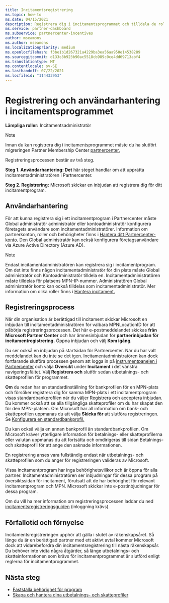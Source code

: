 ```yaml
---
title: Incitamentsregistrering
ms.topic: how-to
ms.date: 04/15/2021
description: Registrera dig i incitamentsprogrammet och tilldela de roller som krävs för användarhantering. I den här artikeln beskrivs registreringsprocessen.
ms.service: partner-dashboard
ms.subservice: partnercenter-incentives
author: mseamons
ms.author: mseamons
ms.localizationpriority: medium
ms.openlocfilehash: f3be1b1d267321a4229ba3ea56aa950e14538289
ms.sourcegitcommit: d133c8b923b90ac5518cb989c0ce4dd69713abf4
ms.translationtype: MT
ms.contentlocale: sv-SE
ms.lasthandoff: 07/22/2021
ms.locfileid: "114433953"
---
```

# <a name="enrollment-and-user-management-in-the-incentives-program"></a>Registrering och användarhantering i incitamentsprogrammet

**Lämpliga roller:** Incitamentsadministratör

>[!NOTE]
>Innan du kan registrera dig i incitamentsprogrammet måste du ha slutfört migreringen Partner Membership Center [partnercenter.](./partner-membership-center-retirement-faq.md)

Registreringsprocessen består av två steg.

**Steg 1. Användarhantering: Det** här steget handlar om att upprätta incitamentadministratören i Partnercenter.

**Steg 2. Registrering:** Microsoft skickar en inbjudan att registrera dig för ditt incitamentprogram.

## <a name="user-management"></a>Användarhantering

För att kunna registrera sig i ett incitamentprogram i Partnercenter måste Global administratör administratör eller kontoadministratör konfigurera företagets användare som incitamentadministratörer. Information om partnerkonton, roller och behörigheter finns i [Hantera ditt Partnercenter-konto.](partner-center-account-setup.md) Den Global administratör kan också konfigurera företagsanvändare via Azure Active Directory (Azure AD).

>[!NOTE]
>Endast incitamentadministratören kan registrera sig i incitamentprogram. Om det inte finns någon incitamentadministratör för din plats måste Global administratör och Kontoadministratör tilldela en. Incitamentadministratören måste tilldelas för platsens MPN-IP-nummer. Administratören Global administratör konto kan också tilldelas som incitamentadministratör. Mer information om olika roller finns i [Hantera incitament.](permissions-overview.md#manage-incentives)

## <a name="enrollment-process"></a>Registreringsprocess

När din organisation är berättigad till incitament skickar Microsoft en inbjudan till incitamentadministratören för valbara MPNLocationID för att påbörja registreringsprocessen. Det här e-postmeddelandet skickas **från Microsoft Partner Center** och har ämnesinbjudan för **partnerinbjudan för incitamentregistrering.** Öppna inbjudan och välj **Kom igång**.

Du ser också en inbjudan på startsidan för Partnercenter. När du har valt meddelandet kan du inte se det igen. Incitamentadministratören kan dock fortfarande slutföra processen genom att logga in på [instrumentpanelen i Partnercenter](https://partner.microsoft.com/dashboard/) och välja **Översikt** under **Incitament** i det vänstra navigeringsfältet. Välj **Registrera och** slutför sedan utbetalnings- och skatteprofilen för programmet.

**Om** du redan har en standardinställning för bankprofilen för en MPN-plats och försöker registrera dig för samma MPN-plats i ett incitamentprogram visas standardbankprofilen när du väljer Registrera och acceptera inbjudan. Du kommer också att se alla tillgängliga skatteprofiler om du har skapat den för den MPN-platsen. Om Microsoft har all information om bank- och skatteprofilen uppmanas du att välja **Skicka för** att slutföra registreringen. Se [Konfigurera en standardbankprofil.](incentives-create-and-manage-your-payout-and-tax-profiles.md#set-up-a-default-bank-profile)

Du kan också välja en annan bankprofil än standardbankprofilen. Om Microsoft kräver ytterligare information för betalnings- eller skatteprofilerna  eller valutan uppmanas  du att fortsätta och omdirigeras till sidan Betalnings- och skatteprofil för att ange den saknade informationen. 

En registrering anses vara fullständig endast när utbetalnings- och skatteprofilen som du anger för registreringen valideras av Microsoft.

Vissa incitamentprogram har inga behörighetsvillkor och är öppna för alla partner. Incitamentadministratören ser inbjudningar för dessa program på översiktssidan för incitament, förutsatt att de har behörighet för relevant incitamentprogram och MPN. Microsoft skickar inte e-postinbjudningar för dessa program.

Om du vill ha mer information om registreringsprocessen laddar du ned [incitamentsregistreringsguiden](https://partner.microsoft.com/resources/detail/partner-center-incentives-enrollment-pdf) (inloggning krävs).

## <a name="expiration-and-renewal"></a>Förfallotid och förnyelse

Incitamentsregistreringen upphör att gälla i slutet av räkenskapsåret. Så länge du är en berättigad partner med ett aktivt avtal kommer Microsoft dock att vidarebefordra din incitamentsregistrering till nästa räkenskapsår. Du behöver inte vidta några åtgärder, så länge utbetalnings- och skatteinformationen som krävs för incitamentprogrammet är slutförd enligt reglerna för incitamentprogrammet.

## <a name="next-steps"></a>Nästa steg

- [Fastställa behörighet för program](incentives-determined-your-program-eligibility.md)
- [Skapa och hantera dina utbetalnings- och skatteprofiler](incentives-create-and-manage-your-payout-and-tax-profiles.md)